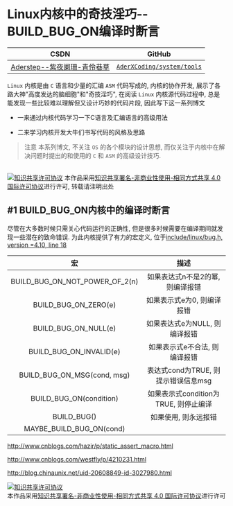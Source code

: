 Linux内核中的奇技淫巧--BUILD_BUG_ON编译时断言
=======

| CSDN | GitHub |
|:----:|:------:|
| [Aderstep--紫夜阑珊-青伶巷草](http://blog.csdn.net/gatieme) | [`AderXCoding/system/tools`](https://github.com/gatieme/AderXCoding/tree/master/system/tools) |

`Linux` 内核是由 `C` 语言和少量的汇编 `ASM` 代码写成的, 内核的协作开发, 展示了各路大神"高度发达的脑细胞"和"奇技淫巧", 在阅读 `Linux` 内核源代码过程中, 总是能发现一些比较难以理解但又设计巧妙的代码片段, 因此写下这一系列博文

*	一来通过内核代码学习一下C语言及汇编语言的高级用法

*	二来学习内核开发大牛们书写代码的风格及思路

> 注意  本系列博文, 不关注 `OS` 的各个模块的设计思想, 而仅关注于内核中在解决问题时提出的和使用的 `C` 和 `ASM` 的高级设计技巧.


<br>
<a rel="license" href="http://creativecommons.org/licenses/by-nc-sa/4.0/"><img alt="知识共享许可协议" style="border-width:0" src="https://i.creativecommons.org/l/by-nc-sa/4.0/88x31.png" /></a>
本作品采用<a rel="license" href="http://creativecommons.org/licenses/by-nc-sa/4.0/">知识共享署名-非商业性使用-相同方式共享 4.0 国际许可协议</a>进行许可, 转载请注明出处
<br>


#1	BUILD_BUG_ON内核中的编译时断言
-------


尽管在大多数时候只需关心代码运行的正确性, 但是很多时候需要在编译期间就发现一些潜在的致命错误. 为此内核提供了有力的宏定义, 位于[include/linux/bug.h, version =4.10, line 18](http://lxr.free-electrons.com/source/include/linux/bug.h?v=4.10#L18)


| 宏 | 描述 |
|:--:|:---:|
| BUILD_BUG_ON_NOT_POWER_OF_2(n) | 如果表达式n不是2的幂, 则编译报错 |
| BUILD_BUG_ON_ZERO(e) | 如果表示式e为0, 则编译报错 |
| BUILD_BUG_ON_NULL(e) | 如果表达式e为NULL, 则编译报错 |
| BUILD_BUG_ON_INVALID(e) | 如果表示式e不合法, 则编译报错 |
| BUILD_BUG_ON_MSG(cond, msg) | 表达式cond为TRUE, 则提示错误信息msg |
| BUILD_BUG_ON(condition) | 如果表示式condition为TRUE, 则停止编译 |
| BUILD_BUG() | 如果使用, 则永远报错 |
| MAYBE_BUILD_BUG_ON(cond) | |





http://www.cnblogs.com/hazir/p/static_assert_macro.html

http://www.cnblogs.com/westfly/p/4210231.html

http://blog.chinaunix.net/uid-20608849-id-3027980.html





<a rel="license" href="http://creativecommons.org/licenses/by-nc-sa/4.0/"><img alt="知识共享许可协议" style="border-width:0" src="https://i.creativecommons.org/l/by-nc-sa/4.0/88x31.png" /></a>
<br>
本作品采用<a rel="license" href="http://creativecommons.org/licenses/by-nc-sa/4.0/">知识共享署名-非商业性使用-相同方式共享 4.0 国际许可协议</a>进行许可


